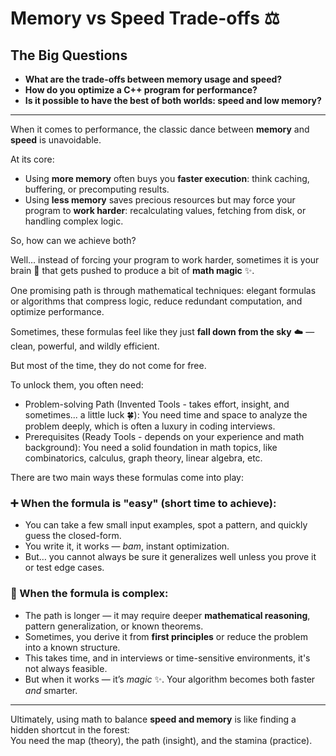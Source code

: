 # Memory vs Speed Trade-offs ⚖️

## The Big Questions

- **What are the trade-offs between memory usage and speed?**  
- **How do you optimize a C++ program for performance?**  
- **Is it possible to have the best of both worlds: speed and low memory?**

---

When it comes to performance, the classic dance between **memory** and **speed** is unavoidable.

At its core:

- Using **more memory** often buys you **faster execution**: think caching, buffering, or precomputing results.
- Using **less memory** saves precious resources but may force your program to **work harder**: recalculating values, fetching from disk, or handling complex logic.

So, how can we achieve both?

Well… instead of forcing your program to work harder, sometimes it is your brain 🧠 that gets pushed to produce a bit of **math magic** ✨.
  
One promising path is through mathematical techniques: elegant formulas or algorithms that compress logic, reduce redundant computation, and optimize performance.

Sometimes, these formulas feel like they just **fall down from the sky** ☁️  — clean, powerful, and wildly efficient.

But most of the time, they do not come for free.

To unlock them, you often need:
- Problem-solving Path (Invented Tools - takes effort, insight, and sometimes... a little luck 🍀): You need time and space to analyze the problem deeply, which is often a luxury in coding interviews.
- Prerequisites (Ready Tools - depends on your experience and math background): You need a solid foundation in math topics, like combinatorics, calculus, graph theory, linear algebra, etc.

There are two main ways these formulas come into play:

### ➕ When the formula is "easy" (short time to achieve):
- You can take a few small input examples, spot a pattern, and quickly guess the closed-form.
- You write it, it works — *bam*, instant optimization.  
- But… you cannot always be sure it generalizes well unless you prove it or test edge cases.

### 🧠 When the formula is complex:
- The path is longer — it may require deeper **mathematical reasoning**, pattern generalization, or known theorems.
- Sometimes, you derive it from **first principles** or reduce the problem into a known structure.
- This takes time, and in interviews or time-sensitive environments, it's not always feasible.
- But when it works — it’s *magic* ✨. Your algorithm becomes both faster *and* smarter.

---

Ultimately, using math to balance **speed and memory** is like finding a hidden shortcut in the forest:  
You need the map (theory), the path (insight), and the stamina (practice).

